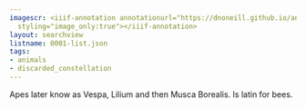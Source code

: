 ```yaml
---
imagescr: <iiif-annotation annotationurl="https://dnoneill.github.io/annotate/annotations/0001-013.json"
  styling="image_only:true"></iiif-annotation>
layout: searchview
listname: 0001-list.json
tags:
- animals
- discarded_constellation
---
```

Apes later know as Vespa, Lilium and then Musca Borealis. Is latin for bees.
